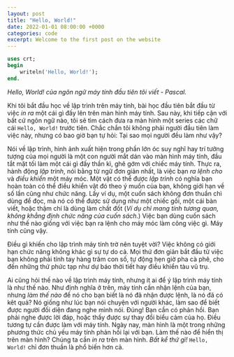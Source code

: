 ```yaml
---
layout: post
title: "Hello, World!"
date: 2022-01-01 08:00:00 +0000
categories: code
excerpt: Welcome to the first post on the website
---
```


```pascal
uses crt;
begin
    writeln('Hello, World!');
end.
```
_Hello, World! của ngôn ngữ máy tính đầu tiên tôi viết - Pascal._

Khi tôi bắt đầu học về lập trình trên máy tính, bài học đầu tiên bắt đầu từ
việc _in ra_ một cái gì đấy lên trên màn hình máy tính. Sau này, khi tiếp cận
với bất cứ ngôn ngữ nào, tôi sẽ tìm cách đưa ra màn hình một series các chữ cái
`Hello, World!` trước tiên. Chắc chắn tôi không phải người đầu tiên làm việc
này, nhưng có bao giờ bạn tự hỏi: Tại sao mọi người đều làm như vậy?

Nói về lập trình, hình ảnh xuất hiện trong phần lớn óc suy nghĩ hay trí tưởng
tượng của mọi người là một con người mắt dán vào màn hình máy tính, đầu tắt
mặt tối làm một cái gì đấy thần kì, ghê gớm với chiếc máy tính. Thực ra, hành
động _lập trình_, nói bằng từ ngữ đơn giản nhất, là việc bạn _ra lệnh cho_ và
_điều khiển_ một máy móc. Một vật có thể được _lập trình_ có nghĩa bạn hoàn
toàn có thể điều khiển vật đó theo ý muốn của bạn, không giới hạn về số lần
cũng như chức năng. Lấy ví dụ, một cuốn sách không đơn thuần chì dùng để đọc,
mà nó có thể được sử dụng như một chiếc gối, một cái bàn viết, hoặc thậm chí
là dùng làm chất đốt (_Ví dụ chỉ mang tính tương quan, không khẳng định chức
năng của cuốn sách_.) Việc bạn dùng cuốn sách như thế nào giống với việc bạn
ra lệnh cho máy móc làm công việc gì. Máy tính cũng vậy.

Điều gì khiến cho lập trình máy tính trờ nên tuyệt vời? Việc không có giới hạn
chức năng không khác gì sự tự do cả. Mọi thứ đơn giản bắt đầu từ việc bạn không
phải tính tay hàng trăm con số, tự động hẹn giờ pha cà phê, cho đến những thứ
phức tạp như dự báo thời tiết hay điều khiển tàu vũ trụ.

Ai cũng hỏi thế nào về lập trình máy tính, nhưng ít ai để ý lập trình máy tính
là như thế nào. Như định nghĩa ở trên, máy tính cần nhận lệnh của bạn, nhưng
_làm thế nào_ để nó cho bạn biết là nó đã nhận được lệnh, là nó đã có kêt quả?
Nó giống như lúc bạn nói chuyện với người khác, làm sao để biết được người đối
diện đang nghe mình nói. Đúng! Bạn cần có phản hồi. Bạn phải nghe được lời đáp,
hoặc thấy được sự thay đổi biểu cảm của họ. Điều tương tự cần được làm với máy
tính. Ngày nay, màn hình là một trong những phương thức chủ yếu máy tính phản
hồi lại với bạn. Làm thế nào để hiển thị trên màn hình? Chúng ta cần _in ra_
trên màn hình. _Bất kể thứ gì!_ `Hello, World!` chỉ đơn thuần là phổ biến hơn
cả.
